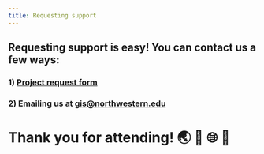 ```yaml
---
title: Requesting support
---
```



## Requesting support is easy! You can contact us a few ways:

### 1) [Project request form](https://app.smartsheet.com/b/form/2f2ec327e6164f83b588b7bbe2e2b56f)

### 2) Emailing us at [gis@northwestern.edu](gis@northwestern.edu)




# Thank you for attending! 🌏 🎉 🌐 💚
